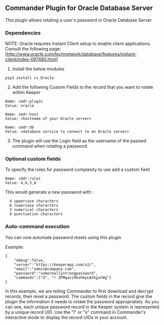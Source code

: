 Commander Plugin for Oracle Database Server
----

This plugin allows rotating a user's password in Oracle Database Server

### Dependencies 

NOTE: Oracle requires Instant Client setup to enable client applications. Consult the following page:
[http://www.oracle.com/technetwork/database/features/instant-client/index-097480.html]

1) Install the below modules

```
pip3 install cx_Oracle
```

2) Add the following Custom Fields to the record that you want to rotate within Keeper

```
Name: cmdr:plugin
Value: oracle

Name: cmdr:host
Value: <hostname of your Oracle server>

Name: cmdr:db
Value: <database service to connect to on Oracle server>
```

3) The plugin will use the Login field as the username of the passwd command when rotating a password.

### Optional custom fields

To specify the rules for password complexity to use add a custom field

```
Name: cmdr:rules
Value: 4,6,3,8
```

This would generate a new password with :
```
  4 uppercase characters
  6 lowercase characters
  3 numerical characters
  8 punctuation characters
```

### Auto-command execution

You can now automate password resets using this plugin

Example:

```
{                                                                               
    "debug":false,
    "server":"https://keeperapp.com/v2/",
    "email":"admin@company.com",
    "password":"somereallystrongpassword",
    "commands":["d", "r 3PMqasi9hohmyLWJkgxCWg"]
}
```

In this example, we are telling Commander to first download and decrypt records, then reset a password. The custom fields in the record give the plugin the information it needs to rotate the password appropriately. As you can see, each unique password record in the Keeper system is represented by a unique record UID.  Use the "l" or "s" command in Commander's interactive mode to display the record UIDs in your account.

